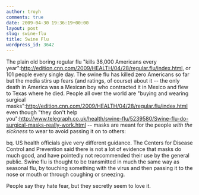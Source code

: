 ```yaml
---
author: troyh
comments: true
date: 2009-04-30 19:36:19+00:00
layout: post
slug: swine-flu
title: Swine Flu
wordpress_id: 3642
---
```


The plain old boring regular flu "kills 36,000 Americans every year":http://edition.cnn.com/2009/HEALTH/04/28/regular.flu/index.html, or 101 people every single day. The swine flu has killed zero Americans so far but the media stirs up fears (and ratings, of course) about it -- the only death in America was a Mexican boy who contracted it in Mexico and flew to Texas where he died. People all over the world are "buying and wearing surgical masks":http://edition.cnn.com/2009/HEALTH/04/28/regular.flu/index.html even though "they don't help you":http://www.telegraph.co.uk/health/swine-flu/5239580/Swine-flu-do-surgical-masks-really-work.html -- masks are meant for the people _with the sickness_ to wear to avoid passing it on to others:

bq. US health officials give very different guidance. The Centers for Disease Control and Prevention said there is not a lot of evidence that masks do much good, and have pointedly not recommended their use by the general public. Swine flu is thought to be transmitted in much the same way as seasonal flu, by touching something with the virus and then passing it to the nose or mouth or through coughing or sneezing.

People say they hate fear, but they secretly seem to love it.
